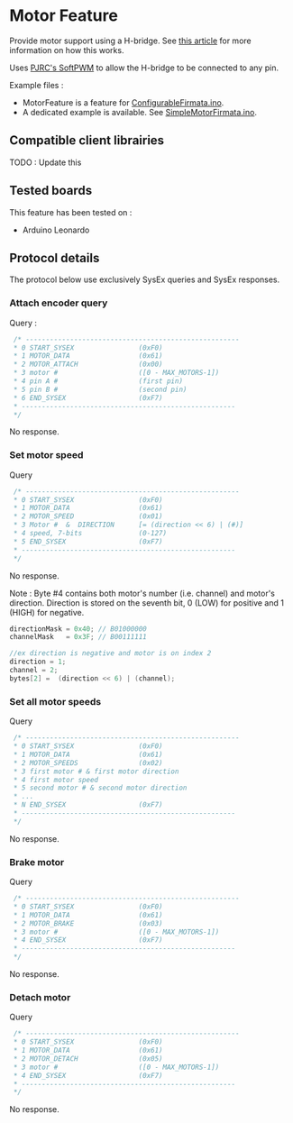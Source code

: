 # Motor Feature

Provide motor support using a H-bridge. See [this article](https://www.pololu.com/product/2135) for more information on how this works.

Uses [PJRC's SoftPWM](https://www.pjrc.com/teensy/td_libs_SoftPWM.html) to allow the H-bridge to be connected to any pin.

Example files :
 * MotorFeature is a feature for [ConfigurableFirmata.ino](https://github.com/firmata/arduino/blob/configurable/examples/ConfigurableFirmata/ConfigurableFirmata.ino).
 * A dedicated example is available. See [SimpleMotorFirmata.ino](FirmataMotor/examples/SimpleMotorEncoder).

## Compatible client librairies
TODO : Update this

## Tested boards
This feature has been tested on :
 * Arduino Leonardo

## Protocol details
The protocol below use exclusively SysEx queries and SysEx responses.

### Attach encoder query
Query :
```c
 /* -----------------------------------------------------
 * 0 START_SYSEX                (0xF0)
 * 1 MOTOR_DATA                 (0x61)
 * 2 MOTOR_ATTACH               (0x00)
 * 3 motor #                    ([0 - MAX_MOTORS-1])
 * 4 pin A #                    (first pin)
 * 5 pin B #                    (second pin)
 * 6 END_SYSEX                  (0xF7)
 * -----------------------------------------------------
 */
```
No response.

### Set motor speed
Query
```c
 /* -----------------------------------------------------
 * 0 START_SYSEX                (0xF0)
 * 1 MOTOR_DATA                 (0x61)
 * 2 MOTOR_SPEED                (0x01)
 * 3 Motor #  &  DIRECTION      [= (direction << 6) | (#)]
 * 4 speed, 7-bits              (0-127)
 * 5 END_SYSEX                  (0xF7)
 * -----------------------------------------------------
 */
```
No response.

Note :
Byte #4 contains both motor's number (i.e. channel) and motor's direction.
Direction is stored on the seventh bit,  0 (LOW) for positive and 1 (HIGH) for negative.
```c
directionMask = 0x40; // B01000000
channelMask   = 0x3F; // B00111111

//ex direction is negative and motor is on index 2
direction = 1;
channel = 2;
bytes[2] =  (direction << 6) | (channel);
```

### Set all motor speeds
Query
```c
 /* -----------------------------------------------------
 * 0 START_SYSEX                (0xF0)
 * 1 MOTOR_DATA                 (0x61)
 * 2 MOTOR_SPEEDS               (0x02)
 * 3 first motor # & first motor direction
 * 4 first motor speed
 * 5 second motor # & second motor direction
 * ...
 * N END_SYSEX                  (0xF7)
 * -----------------------------------------------------
 */
```

No response.

### Brake motor
Query
```c
 /* -----------------------------------------------------
 * 0 START_SYSEX                (0xF0)
 * 1 MOTOR_DATA                 (0x61)
 * 2 MOTOR_BRAKE                (0x03)
 * 3 motor #                    ([0 - MAX_MOTORS-1])
 * 4 END_SYSEX                  (0xF7)
 * -----------------------------------------------------
 */
```

No response.

### Detach motor
Query
```c
 /* -----------------------------------------------------
 * 0 START_SYSEX                (0xF0)
 * 1 MOTOR_DATA                 (0x61)
 * 2 MOTOR_DETACH               (0x05)
 * 3 motor #                    ([0 - MAX_MOTORS-1])
 * 4 END_SYSEX                  (0xF7)
 * -----------------------------------------------------
 */
```

No response.
